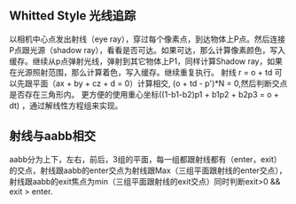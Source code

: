 ## Whitted Style 光线追踪
以相机中心点发出射线（eye ray），穿过每个像素点，到达物体上P点。然后连接P点跟光源（shadow ray），看看是否可达。如果可达，那么计算像素颜色，写入缓存。继续从p点弹射光线，弹射到其它物体上P1，同样计算Shadow ray，如果在光源照射范围，那么计算着色，写入缓存。继续重复执行。
射线 r = o + td
可以先跟平面（ax + by + cz + d = 0）计算相交, (o + td - p')*N = 0,然后判断交点是否存在三角形内。
更方便的使用重心坐标((1-b1-b2)p1 + b1p2 + b2p3 = o + dt) ，通过解线性方程组来实现。


## 射线与aabb相交
aabb分为上下，左右，前后，3组的平面，每一组都跟射线都有（enter，exit）的交点，射线跟aabb的enter交点为射线跟Max（三组平面跟射线的enter交点）， 射线跟aabb的exit焦点为min（三组平面跟射线的exit交点）同时判断exit>0 && exit > enter.